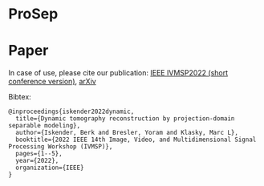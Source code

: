 # ProSep
Paper
======
In case of use, please cite our publication:
[IEEE IVMSP2022 (short conference version)](https://ieeexplore.ieee.org/document/9816298), [arXiv](https://arxiv.org/abs/2204.09935)

Bibtex:
```
@inproceedings{iskender2022dynamic,
  title={Dynamic tomography reconstruction by projection-domain separable modeling},
  author={Iskender, Berk and Bresler, Yoram and Klasky, Marc L},
  booktitle={2022 IEEE 14th Image, Video, and Multidimensional Signal Processing Workshop (IVMSP)},
  pages={1--5},
  year={2022},
  organization={IEEE}
}
```
